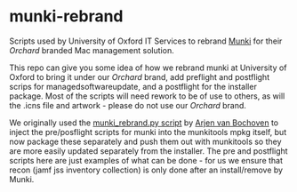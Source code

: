 # munki-rebrand

Scripts used by University of Oxford IT Services to rebrand [Munki](https://github.com/munki) for their *Orchard* branded Mac management solution.

This repo can give you some idea of how we rebrand munki at University of Oxford to bring it under our *Orchard* brand, add preflight and postflight scrips for managedsoftwareupdate, and a postflight for the installer package. Most of the scripts will need rework to be of use to others, as will the .icns file and artwork - please do not use our *Orchard* brand. 

We originally used the [munki_rebrand.py script](https://gist.github.com/bochoven/c1c656e0c2e1b1078dfd) by [Arjen van Bochoven](https://github.com/bochoven) to inject the pre/posflight scripts for munki into the munkitools mpkg itself, but now package these separately and push them out with munkitools so they are more easily updated separately from the installer. The pre and postflight scripts here are just examples of what can be done - for us we ensure that recon (jamf jss inventory collection) is only done after an install/remove by Munki.
